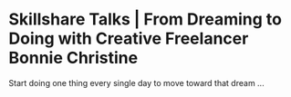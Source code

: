 
# Skillshare Talks | From Dreaming to Doing with Creative Freelancer Bonnie Christine



Start doing one thing every single day to move toward that dream ...

